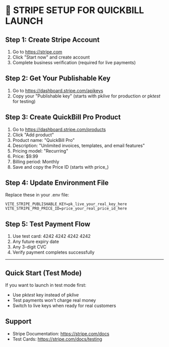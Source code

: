 # 🔑 STRIPE SETUP FOR QUICKBILL LAUNCH

## Step 1: Create Stripe Account

1. Go to https://stripe.com
2. Click "Start now" and create account
3. Complete business verification (required for live payments)

## Step 2: Get Your Publishable Key

1. Go to https://dashboard.stripe.com/apikeys
2. Copy your "Publishable key" (starts with pk*live* for production or pk*test* for testing)

## Step 3: Create QuickBill Pro Product

1. Go to https://dashboard.stripe.com/products
2. Click "Add product"
3. Product name: "QuickBill Pro"
4. Description: "Unlimited invoices, templates, and email features"
5. Pricing model: "Recurring"
6. Price: $9.99
7. Billing period: Monthly
8. Save and copy the Price ID (starts with price\_)

## Step 4: Update Environment File

Replace these in your .env file:

```
VITE_STRIPE_PUBLISHABLE_KEY=pk_live_your_real_key_here
VITE_STRIPE_PRO_PRICE_ID=price_your_real_price_id_here
```

## Step 5: Test Payment Flow

1. Use test card: 4242 4242 4242 4242
2. Any future expiry date
3. Any 3-digit CVC
4. Verify payment completes successfully

---

## Quick Start (Test Mode)

If you want to launch in test mode first:

- Use pk*test* key instead of pk*live*
- Test payments won't charge real money
- Switch to live keys when ready for real customers

## Support

- Stripe Documentation: https://stripe.com/docs
- Test Cards: https://stripe.com/docs/testing
